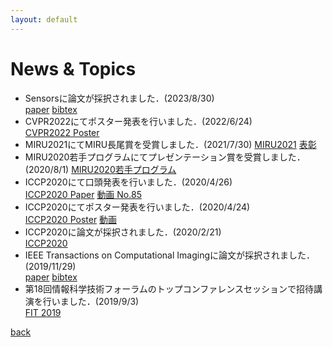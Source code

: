```yaml
---
layout: default
---
```


# News & Topics

- Sensorsに論文が採択されました．(2023/8/30)  
[paper](https://doi.org/10.3390/s23177535) [bibtex](/bib/sensors-v23-i17_20230831.bib)
- CVPR2022にてポスター発表を行いました．(2022/6/24)  
[CVPR2022 Poster](https://openaccess.thecvf.com/content/CVPR2022/html/Mizuno_Acquiring_a_Dynamic_Light_Field_Through_a_Single-Shot_Coded_Image_CVPR_2022_paper.html)
- MIRU2021にてMIRU長尾賞を受賞しました．(2021/7/30)
[MIRU2021](http://cvim.ipsj.or.jp/MIRU2021/) [表彰](http://cvim.ipsj.or.jp/MIRU2021/award/)
- MIRU2020若手プログラムにてプレゼンテーション賞を受賞しました．(2020/8/1)
[MIRU2020若手プログラム](https://sites.google.com/view/miru2020/%E8%8B%A5%E6%89%8B%E3%83%97%E3%83%AD%E3%82%B0%E3%83%A9%E3%83%A0/%E4%BC%81%E7%94%BB%E5%86%85%E5%AE%B9?authuser=0)
- ICCP2020にて口頭発表を行いました．(2020/4/26)  
[ICCP2020 Paper](https://iccp2020.engr.wustl.edu/) [動画 No.85](https://www.youtube.com/watch?v=yDBU-3Ag3bQ)
- ICCP2020にてポスター発表を行いました．(2020/4/24)  
[ICCP2020 Poster](https://iccp2020.engr.wustl.edu/) [動画](https://www.youtube.com/watch?v=6WHq7_sICAA&t=1s)
- ICCP2020に論文が採択されました．(2020/2/21)  
[ICCP2020](https://iccp2020.engr.wustl.edu/)
- IEEE Transactions on Computational Imagingに論文が採択されました．(2019/11/29)  
[paper](https://ieeexplore.ieee.org/document/8918110) [bibtex](/bib/tci2019.bib)
- 第18回情報科学技術フォーラムのトップコンファレンスセッションで招待講演を行いました．(2019/9/3)  
[FIT 2019](https://www.ipsj.or.jp/event/fit/fit2019/FIT2019program_web/data/html/event/eventTCS3.html)

[back](./)
